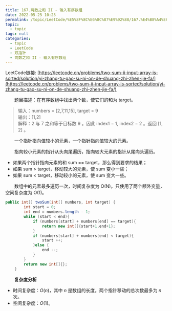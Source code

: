 ```yaml
---
title: 167.两数之和 II - 输入有序数组
date: 2022-05-25 10:23
permalink: /topic/LeetCode/%E5%8F%8C%E6%8C%87%E9%92%88/167.%E4%B8%A4%E6%95%B0%E4%B9%8B%E5%92%8C%20II%20-%20%E8%BE%93%E5%85%A5%E6%9C%89%E5%BA%8F%E6%95%B0%E7%BB%84
topic: 
  - topic
tags: null
categories: 
  - topic
  - LeetCode
  - 双指针
  - 两数之和 II - 输入有序数组
---
```

LeetCode链接: [https://leetcode.cn/problems/two-sum-ii-input-array-is-sorted/solution/yi-zhang-tu-gao-su-ni-on-de-shuang-zhi-zhen-jie-fa/](https://leetcode.cn/problems/two-sum-ii-input-array-is-sorted/solution/yi-zhang-tu-gao-su-ni-on-de-shuang-zhi-zhen-jie-fa/)

　　题目描述：在有序数组中找出两个数，使它们的和为 target。

> 输入：numbers = [2,7,11,15], target = 9  
> 输出：[1,2]  
> 解释：2 与 7 之和等于目标数 9 。因此 index1 = 1, index2 = 2 。返回 [1, 2] 。
>

　　一个指针指向值较小的元素，一个指针指向值较大的元素。

　　指向较小元素的指针从头向尾遍历，指向较大元素的指针从尾向头遍历。

* 如果两个指针指向元素的和 sum == target，那么得到要求的结果；
* 如果 sum > target，移动较大的元素，使 sum 变小一些；
* 如果 sum < target，移动较小的元素，使 sum 变大一些。

　　数组中的元素最多遍历一次，时间复杂度为 O(N)。只使用了两个额外变量，空间复杂度为 O(1)。

```java
public int[] twoSum(int[] numbers, int target) {
        int start = 0;
        int end = numbers.length - 1;
        while (start < end){
            if (numbers[start] + numbers[end] == target){
                return new int[]{start+1,end+1};
            }
            if (numbers[start] + numbers[end] < target){
                start ++;
            }else {
                end --;
            }
        }
        return new int[]{};
    }
```

　　**复杂度分析**

* 时间复杂度：$O(n)$，其中 $n$ 是数组的长度。两个指针移动的总次数最多为 $n$ 次。
* 空间复杂度：$O(1)﻿$。

　　
